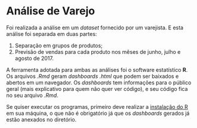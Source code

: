 Análise de Varejo
===================
Foi realizada a análise em um *dataset* fornecido por um varejista. E esta análise foi separada em duas partes:
1. Separação em grupos de produtos;
2. Previsão de vendas para cada produto nos mêses de junho, julho e agosto de 2017.

A ferramenta adotada para ambas as análises foi o software estatístico **R**. Os arquivos *.Rmd* geram *dashboards* *.html* que podem ser baixados e abertos em um navegador. Os *dashboards* tem informações para o público geral (mais explicativo para quem não quer ver código), e seu código fica no seu arquivo *.Rmd*.

Se quiser executar os programas, primeiro deve realizar a [instalação do R](https://www.r-project.org/) em sua máquina, o que não é obrigatório já que os *dashboards* gerados já estão anexados no diretório.
